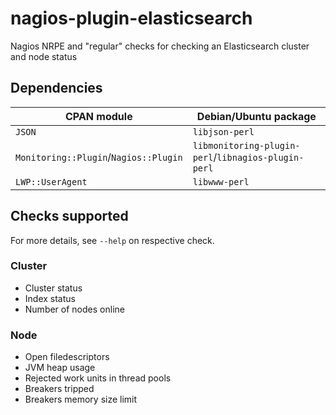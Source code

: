 # nagios-plugin-elasticsearch

Nagios NRPE and "regular" checks for checking an Elasticsearch cluster and node status

## Dependencies

| CPAN module                           | Debian/Ubuntu package                               |
|---------------------------------------|-----------------------------------------------------|
| `JSON`                                | `libjson-perl`                                      |
| `Monitoring::Plugin`/`Nagios::Plugin` | `libmonitoring-plugin-perl`/`libnagios-plugin-perl` |
| `LWP::UserAgent`                      | `libwww-perl`                                       |

## Checks supported

For more details, see `--help` on respective check.

### Cluster
* Cluster status
* Index status
* Number of nodes online

### Node
* Open filedescriptors
* JVM heap usage
* Rejected work units in thread pools
* Breakers tripped
* Breakers memory size limit
